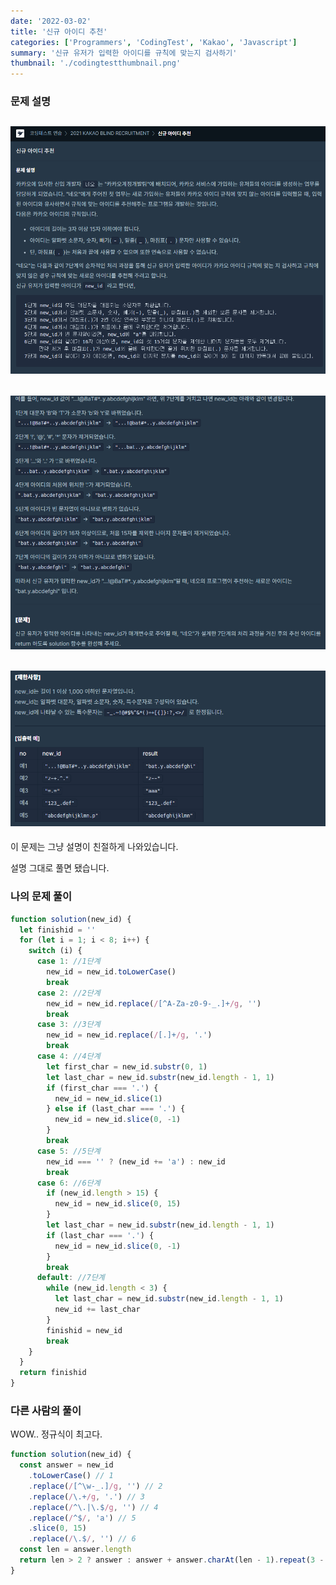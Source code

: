 ```yaml
---
date: '2022-03-02'
title: '신규 아이디 추천'
categories: ['Programmers', 'CodingTest', 'Kakao', 'Javascript']
summary: '신규 유저가 입력한 아이디를 규칙에 맞는지 검사하기'
thumbnail: './codingtestthumbnail.png'
---
```


### 문제 설명

## ![file:///C:/Reactblog/LEEBLOG/static/programmers/id1.PNG](../static/programmers/id1.PNG)

## ![file:///C:/Reactblog/LEEBLOG/static/programmers/id2.PNG](../static/programmers/id2.PNG)

## ![file:///C:/Reactblog/LEEBLOG/static/programmers/id3.PNG](../static/programmers/id3.PNG)

이 문제는 그냥 설명이 친절하게 나와있습니다.

설명 그대로 풀면 됐습니다.

### 나의 문제 풀이

```javascript
function solution(new_id) {
  let finishid = ''
  for (let i = 1; i < 8; i++) {
    switch (i) {
      case 1: //1단계
        new_id = new_id.toLowerCase()
        break
      case 2: //2단계
        new_id = new_id.replace(/[^A-Za-z0-9-_.]+/g, '')
        break
      case 3: //3단계
        new_id = new_id.replace(/[.]+/g, '.')
        break
      case 4: //4단계
        let first_char = new_id.substr(0, 1)
        let last_char = new_id.substr(new_id.length - 1, 1)
        if (first_char === '.') {
          new_id = new_id.slice(1)
        } else if (last_char === '.') {
          new_id = new_id.slice(0, -1)
        }
        break
      case 5: //5단계
        new_id === '' ? (new_id += 'a') : new_id
        break
      case 6: //6단계
        if (new_id.length > 15) {
          new_id = new_id.slice(0, 15)
        }
        let last_char = new_id.substr(new_id.length - 1, 1)
        if (last_char === '.') {
          new_id = new_id.slice(0, -1)
        }
        break
      default: //7단계
        while (new_id.length < 3) {
          let last_char = new_id.substr(new_id.length - 1, 1)
          new_id += last_char
        }
        finishid = new_id
        break
    }
  }
  return finishid
}
```

### 다른 사람의 풀이

WOW.. 정규식이 최고다.

```javascript
function solution(new_id) {
  const answer = new_id
    .toLowerCase() // 1
    .replace(/[^\w-_.]/g, '') // 2
    .replace(/\.+/g, '.') // 3
    .replace(/^\.|\.$/g, '') // 4
    .replace(/^$/, 'a') // 5
    .slice(0, 15)
    .replace(/\.$/, '') // 6
  const len = answer.length
  return len > 2 ? answer : answer + answer.charAt(len - 1).repeat(3 - len)
}
```
